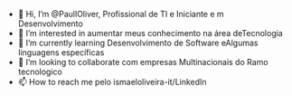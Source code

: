 - 👋 Hi, I’m @PaullOliver, Profissional de TI e Iniciante e m  Desenvolvimento
- 👀 I’m interested in aumentar meus conhecimento na área deTecnologia
- 🌱 I’m currently learning Desenvolvimento de Software eAlgumas linguagens específicas 
- 💞️ I’m looking to collaborate com empresas Multinacionais do Ramo tecnologico
- 📫 How to reach me pelo ismaeloliveira-it/LinkedIn

<!---
PaullOliver/PaullOliver is a ✨ special ✨ repository because its `README.md` (this file) appears on your GitHub profile.
You can click the Preview link to take a look at your changes.
--->
